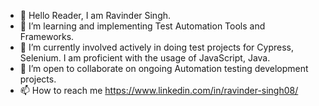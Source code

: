 - 👋 Hello Reader, I am Ravinder Singh.
- 👀 I’m learning and implementing Test Automation Tools and Frameworks.
- 🌱 I’m currently involved actively in doing test projects for Cypress, Selenium. I am proficient with the usage of JavaScript, Java.
- 💞️ I’m open to collaborate on ongoing Automation testing development projects.
- 📫 How to reach me https://www.linkedin.com/in/ravinder-singh08/

<!---
ravinder58/ravinder58 is a ✨ special ✨ repository because its `README.md` (this file) appears on your GitHub profile.
You can click the Preview link to take a look at your changes.
--->
